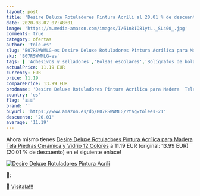 ```yaml
---
layout: post
title: 'Desire Deluxe Rotuladores Pintura Acríli al 20.01 % de descuento'
date: 2020-08-07 07:48:01
image: 'https://m.media-amazon.com/images/I/61n8IQ81ytL._SL400_.jpg'
comments: true
category: ofertas
author: 'tole.es'
slug: 'B07RSWWMLG-es Desire Deluxe Rotuladores Pintura Acrílica para Madera...'
sku: 'B07RSWWMLG-es'
tags: [ 'Adhesivos y selladores','Bolsas escolares','Bolígrafos de bola','Bolígrafos y recambios','Bolígrafos, lápices y útiles de escritura','Bricolaje y herramientas','Compuestos de modelado para escultura','Costura y manualidades','Equipaje','Escultura','Ferretería','Hogar y cocina','Mochilas, estuches y sets escolares','Oficina y papelería','Pegamentos instantáneos', ]
actualPrice: 11.19 EUR
currency: EUR
price: 11.19
comparePrice: 13.99 EUR
prodname: 'Desire Deluxe Rotuladores Pintura Acrílica para Madera  Tela  Piedras  Cerámica y Vidrio  12 Colores'
country: 'es'
flag: '🇪🇸'
brand: ''
buyurl: 'https://www.amazon.es/dp/B07RSWWMLG/?tag=tolees-21'
descuento: '20.01'
average: '11.19'
---
```


Ahora mismo tienes [Desire Deluxe Rotuladores Pintura Acrílica para Madera  Tela  Piedras  Cerámica y Vidrio  12 Colores](https://www.amazon.es/dp/B07RSWWMLG/?tag=tolees-21) a 11.19 EUR (original: 13.99 EUR) (20.01 %  de descuento) en el siguiente enlace!

[![Desire Deluxe Rotuladores Pintura Acríli](https://m.media-amazon.com/images/I/61n8IQ81ytL._SL400_.jpg)](https://www.amazon.es/dp/B07RSWWMLG/?tag=tolees-21)

🔎:


[🛒 Visítala!!!](https://www.amazon.es/dp/B07RSWWMLG/?tag=tolees-21)
